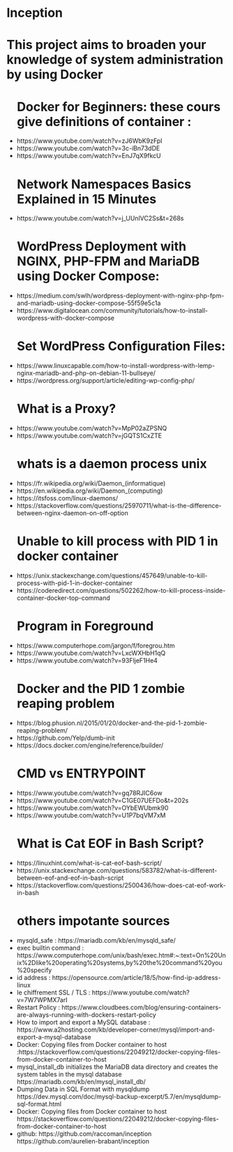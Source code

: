 # Inception
<h1>This project aims to broaden your knowledge of system administration by using Docker</h1>

<ul>
	<h1>Docker for Beginners: these cours give definitions of container :</h1>
	<li>https://www.youtube.com/watch?v=zJ6WbK9zFpI</li>
	<li>https://www.youtube.com/watch?v=3c-iBn73dDE</li>
	<li>https://www.youtube.com/watch?v=EnJ7qX9fkcU</li>
</ul>

<ul>
	<h1>Network Namespaces Basics Explained in 15 Minutes</h1>
	<li>https://www.youtube.com/watch?v=j_UUnlVC2Ss&t=268s</li>
</ul>

<ul>
	<h1>WordPress Deployment with NGINX, PHP-FPM and MariaDB using Docker Compose:</h1>
	<li>https://medium.com/swlh/wordpress-deployment-with-nginx-php-fpm-and-mariadb-using-docker-compose-55f59e5c1a</li>
	<li>https://www.digitalocean.com/community/tutorials/how-to-install-wordpress-with-docker-compose</li>
</ul>

<ul>
	<h1> Set WordPress Configuration Files:</h1>
	<li>https://www.linuxcapable.com/how-to-install-wordpress-with-lemp-nginx-mariadb-and-php-on-debian-11-bullseye/</li>
	<li>https://wordpress.org/support/article/editing-wp-config-php/</li>
</ul>

<ul>
	<h1>What is a Proxy?</h1>
	<li>https://www.youtube.com/watch?v=MpP02aZPSNQ</li>
	<li>https://www.youtube.com/watch?v=jGQTS1CxZTE</li>
</ul>

<ul>
	<h1> whats is a daemon process unix </h1>
	<li> https://fr.wikipedia.org/wiki/Daemon_(informatique)</li>
	<li> https://en.wikipedia.org/wiki/Daemon_(computing)</li>
	<li> https://itsfoss.com/linux-daemons/</li>
	<li> https://stackoverflow.com/questions/25970711/what-is-the-difference-between-nginx-daemon-on-off-option </li>
</ul>

<ul>
	<h1>Unable to kill process with PID 1 in docker container</h1>
	<li>https://unix.stackexchange.com/questions/457649/unable-to-kill-process-with-pid-1-in-docker-container</li>
	<li>https://coderedirect.com/questions/502262/how-to-kill-process-inside-container-docker-top-command</li>
</ul>


<ul>
	<h1>Program in Foreground</h1>
	<li>https://www.computerhope.com/jargon/f/foregrou.htm</li>
	<li>https://www.youtube.com/watch?v=LxcWXHbH1qQ</li>
	<li>https://www.youtube.com/watch?v=93FljeF1He4</li>
</ul>

<ul>
	<h1>Docker and the PID 1 zombie reaping problem</h1>
	<li>https://blog.phusion.nl/2015/01/20/docker-and-the-pid-1-zombie-reaping-problem/</li>
	<li>https://github.com/Yelp/dumb-init</li>
	<li>https://docs.docker.com/engine/reference/builder/</li>
</ul>

<ul>
	<h1>CMD vs ENTRYPOINT</h1>
	<li>https://www.youtube.com/watch?v=gq78RJIC6ow</li>
	<li>https://www.youtube.com/watch?v=C1GE07UEFDo&t=202s</li>
	<li>https://www.youtube.com/watch?v=OYbEWUbmk90</li>
	<li>https://www.youtube.com/watch?v=U1P7bqVM7xM</li>
</ul>
<ul>
	<h1>What is Cat EOF in Bash Script?</h1>
	<li>https://linuxhint.com/what-is-cat-eof-bash-script/</li>
	<li>https://unix.stackexchange.com/questions/583782/what-is-different-between-eof-and-eof-in-bash-script</li>
	<li>https://stackoverflow.com/questions/2500436/how-does-cat-eof-work-in-bash</li>
</h1>
</ul>
<ul>
	<h1>others impotante sources</h1>
	<li>mysqld_safe 			:	https://mariadb.com/kb/en/mysqld_safe/</li>
	<li>
		exec builtin command	: 	https://www.computerhope.com/unix/bash/exec.htm#:~:text=On%20Unix%2Dlike%20operating%20systems,by%20the%20command%20you%20specify
	</li>
	<li>id address				: https://opensource.com/article/18/5/how-find-ip-address-linux</li>
	<li>le chiffrement SSL / TLS : https://www.youtube.com/watch?v=7W7WPMX7arI</li>
	<li>Restart Policy : https://www.cloudbees.com/blog/ensuring-containers-are-always-running-with-dockers-restart-policy</li>
	<li>
		How to import and export a MySQL database : https://www.a2hosting.com/kb/developer-corner/mysql/import-and-export-a-mysql-database 
	</li>
	<li>
		Docker: Copying files from Docker container to host :https://stackoverflow.com/questions/22049212/docker-copying-files-from-docker-container-to-host
	</li>
	<li>
		mysql_install_db initializes the MariaDB data directory and creates the system tables in the mysql database
		https://mariadb.com/kb/en/mysql_install_db/
	</li>
	<li>
		Dumping Data in SQL Format with mysqldump
		https://dev.mysql.com/doc/mysql-backup-excerpt/5.7/en/mysqldump-sql-format.html
	</li>
	<li>
		Docker: Copying files from Docker container to host
		https://stackoverflow.com/questions/22049212/docker-copying-files-from-docker-container-to-host
	</li>
	<li>
		github:
		https://github.com/raccoman/inception<br/>
		https://github.com/aurelien-brabant/inception
	</li>
</ul>
